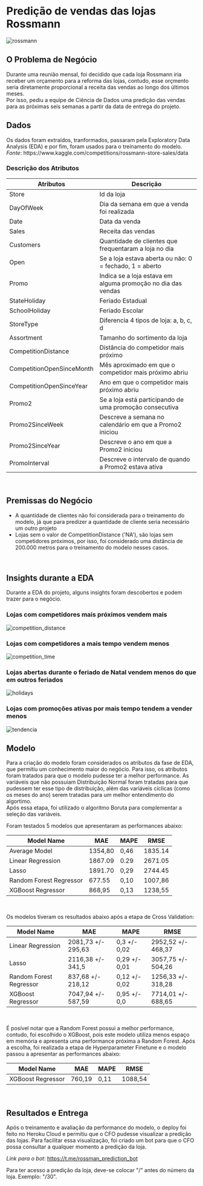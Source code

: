 # <h1>Predição de vendas das lojas Rossmann</h1>
![rossmann](https://user-images.githubusercontent.com/101605197/201553326-c854f2e0-8c6d-481e-b6c6-9545dfb79f0f.jpg)
</br>
<h2>O Problema de Negócio</h2>
Durante uma reunião mensal, foi decidido que cada loja Rossmann iria receber um orçamento para a reforma das lojas, contudo, esse orçmento seria diretamente proporcional a receita das vendas ao longo dos últimos meses.</br>
Por isso, pediu a equipe de Ciência de Dados uma predição das vendas para as próximas seis semanas a partir da data de entrega do projeto.
</br>
<h2>Dados</h2>
Os dados foram extraídos, tranformados, passaram pela Exploratory Data Analysis (EDA) e por fim, foram usados para o treinamento do modelo.
</br>
<i>Fonte</i>: https://www.kaggle.com/competitions/rossmann-store-sales/data
<h3>Descrição dos Atributos</h3>

|  Atributos | Descrição  |
|---|---|
| Store | Id da loja  |
| DayOfWeek  | Dia da semana em que a venda foi realizada |
| Date  | Data da venda  |
| Sales  |  Receita das vendas |
|  Customers |  Quantidade de clientes que frequentaram a loja no dia |
|  Open |  Se a loja estava aberta ou não: 0 = fechado, 1 = aberto |
|  Promo | Indica se a loja estava em alguma promoção no dia das vendas  |
|  StateHoliday |  Feriado Estadual |
|  SchoolHoliday |  Feriado Escolar |
| StoreType  |  Diferencia 4 tipos de loja: a, b, c, d  |
|  Assortment |  Tamanho do sortimento da loja |
|  CompetitionDistance |  Distância do competidor mais próximo |
| CompetitionOpenSinceMonth  |  Mês aproximado em que o competidor mais próximo abriu |
| CompetitionOpenSinceYear  | Ano em que o competidor mais próximo abriu  |
| Promo2  | Se a loja está participando de uma promoção consecutiva  |
| Promo2SinceWeek  | Descreve a semana no calendário em que a Promo2 iniciou  |
| Promo2SinceYear  |  Descreve o ano em que a Promo2 iniciou |
|  PromoInterval |  Descreve o intervalo de quando a Promo2 estava ativa |

</br>
<h2>Premissas do Negócio</h2>
<ul>
  <li>A quantidade de clientes não foi considerada para o treinamento do modelo, já que para predizer a quantidade de cliente seria necessário um outro projeto</li>
  <li>Lojas sem o valor de CompetitionDistance ('NA'), são lojas sem competidores próximos, por isso, foi considerado uma distância de 200.000 metros para o treinamento do modelo nesses casos.</li>
</ul>
</br>
<h2>Insights durante a EDA</h2>

Durante a EDA do projeto, alguns insights foram descobertos e podem trazer para o negócio.
</br>
<h3>Lojas com competidores mais próximos vendem mais</h3>

![competition_distance](https://user-images.githubusercontent.com/101605197/201554941-32084751-f7c8-42f3-9417-de3bf144d565.png)
</br>


<h3>Lojas com competidores a mais tempo vendem menos</h3>

![competition_time](https://user-images.githubusercontent.com/101605197/201555007-fe662a74-8cb1-4b6e-8871-edf8e59783ca.png)
</br>


<h3>Lojas abertas durante o feriado de Natal vendem menos do que em outros feriados</h3>

![holidays](https://user-images.githubusercontent.com/101605197/201555069-4fd4a653-fb75-4ce2-9f97-72bf7f35dd97.png)
</br>


<h3>Lojas com promoções ativas por mais tempo tendem a vender menos</h3>

![tendencia](https://user-images.githubusercontent.com/101605197/201555202-b4641f04-0c39-4663-9210-741d54c0ba96.png)
</br>


<h2>Modelo</h2>
Para a criação do modelo foram considerados os atributos da fase de EDA, que permitiu um conhecimento maior do negócio. Para isso, os atributos foram tratados para que o modelo pudesse ter a melhor performance.
As variáveis que não possuiam Distribuição Normal foram tratadas para que pudessem ter esse tipo de distribuição, além das variáveis cíclicas (como os meses do ano) serem tratadas para um melhor entendimento do algortimo.
</br>
Após essa etapa, foi utilizado o algoritmo Boruta para complementar a seleção das variáveis.
</br>

Foram testados 5 modelos que apresentaram as performances abaixo:


| Model Name  | MAE  | MAPE  | RMSE  |
|---|---|---|---|
| Average Model	  |  1354,80 | 0,46  | 1835.14  |
| Linear Regression  |  1867.09 |  0.29 | 2671.05  |
|  Lasso | 1891.70  | 0,29  |  2744.45 |
|  Random Forest Regressor | 677.55  | 0,10  | 1007,86  |
|  XGBoost Regressor | 868,95  | 0,13  | 1238,55  |
</br>

Os modelos tiveram os resultados abaixo após a etapa de Cross Validation:


| Model Name  | MAE  | MAPE  | RMSE  |
|---|---|---|---|
| Linear Regression  | 2081,73 +/- 295,63  | 0,3 +/- 0,02  |  2952,52 +/- 468,37 |
|  Lasso | 2116,38 +/- 341,5 | 0,29 +/- 0,01  | 3057,75 +/- 504,26  |
|  Random Forest Regressor |  837,68 +/- 218,12 | 0,12 +/- 0,02  | 1256,33 +/- 318,28 |
| XGBoost Regressor |  7047,94 +/- 587,59 | 0,95 +/- 0,0  | 7714,01 +/- 688,65 |
</br>

É posível notar que a Random Forest possui a melhor performance, contudo, foi escolhido o XGBoost, pois este modelo utiliza menos espaço em memória e apresenta uma performance próxima a Random Forest.
Após a escolha, foi realizada a etapa de Hyperparameter Finetune e o modelo passou a apresentar as performances abaixo:
</br>

| Model Name  | MAE  | MAPE  | RMSE  |
|---|---|---|---|
| XGBoost Regressor | 760,19 | 0,11 | 1088,54 |

</br>
<h2>Resultados e Entrega</h2>
Após o treinamento e avaliação da performance do modelo, o deploy foi feito no Heroku Cloud e permitiu que o CFO pudesse visualizar a predição das lojas.
Para facilitar essa visualização, foi criado um bot para que o CFO possa consultar a qualquer momento a predição da loja.
</br>

<i>Link para o bot</i>: https://t.me/rossman_prediction_bot
</br>

Para ter acesso a predição da loja, deve-se colocar "/" antes do número da loja. Exemplo: "/30".


